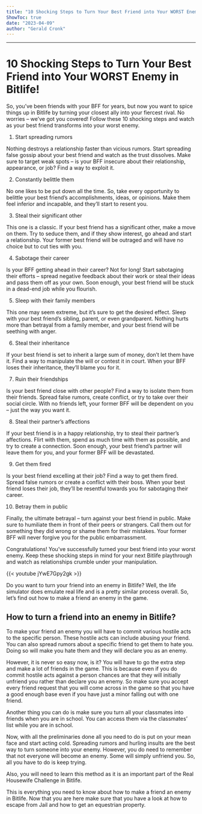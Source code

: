 ```yaml
---
title: "10 Shocking Steps to Turn Your Best Friend into Your WORST Enemy in Bitlife!"
ShowToc: true 
date: "2023-04-09"
author: "Gerald Cronk"
---
```

*****
# 10 Shocking Steps to Turn Your Best Friend into Your WORST Enemy in Bitlife!

So, you’ve been friends with your BFF for years, but now you want to spice things up in Bitlife by turning your closest ally into your fiercest rival. No worries – we’ve got you covered! Follow these 10 shocking steps and watch as your best friend transforms into your worst enemy.

1. Start spreading rumors

Nothing destroys a relationship faster than vicious rumors. Start spreading false gossip about your best friend and watch as the trust dissolves. Make sure to target weak spots – is your BFF insecure about their relationship, appearance, or job? Find a way to exploit it.

2. Constantly belittle them

No one likes to be put down all the time. So, take every opportunity to belittle your best friend’s accomplishments, ideas, or opinions. Make them feel inferior and incapable, and they’ll start to resent you.

3. Steal their significant other

This one is a classic. If your best friend has a significant other, make a move on them. Try to seduce them, and if they show interest, go ahead and start a relationship. Your former best friend will be outraged and will have no choice but to cut ties with you.

4. Sabotage their career

Is your BFF getting ahead in their career? Not for long! Start sabotaging their efforts – spread negative feedback about their work or steal their ideas and pass them off as your own. Soon enough, your best friend will be stuck in a dead-end job while you flourish.

5. Sleep with their family members

This one may seem extreme, but it’s sure to get the desired effect. Sleep with your best friend’s sibling, parent, or even grandparent. Nothing hurts more than betrayal from a family member, and your best friend will be seething with anger.

6. Steal their inheritance

If your best friend is set to inherit a large sum of money, don’t let them have it. Find a way to manipulate the will or contest it in court. When your BFF loses their inheritance, they’ll blame you for it.

7. Ruin their friendships

Is your best friend close with other people? Find a way to isolate them from their friends. Spread false rumors, create conflict, or try to take over their social circle. With no friends left, your former BFF will be dependent on you – just the way you want it.

8. Steal their partner’s affections

If your best friend is in a happy relationship, try to steal their partner’s affections. Flirt with them, spend as much time with them as possible, and try to create a connection. Soon enough, your best friend’s partner will leave them for you, and your former BFF will be devastated.

9. Get them fired

Is your best friend excelling at their job? Find a way to get them fired. Spread false rumors or create a conflict with their boss. When your best friend loses their job, they’ll be resentful towards you for sabotaging their career.

10. Betray them in public

Finally, the ultimate betrayal – turn against your best friend in public. Make sure to humiliate them in front of their peers or strangers. Call them out for something they did wrong or shame them for their mistakes. Your former BFF will never forgive you for the public embarrassment.

Congratulations! You’ve successfully turned your best friend into your worst enemy. Keep these shocking steps in mind for your next Bitlife playthrough and watch as relationships crumble under your manipulation.

{{< youtube jYwE7Gpy2gk >}} 



Do you want to turn your friend into an enemy in Bitlife? Well, the life simulator does emulate real life and is a pretty similar process overall. So, let’s find out how to make a friend an enemy in the game.
 
## How to turn a friend into an enemy in Bitlife?
 
To make your friend an enemy you will have to commit various hostile acts to the specific person. These hostile acts can include abusing your friend. You can also spread rumors about a specific friend to get them to hate you. Doing so will make you hate them and they will declare you as an enemy.
 
However, it is never so easy now, is it? You will have to go the extra step and make a lot of friends in the game. This is because even if you do commit hostile acts against a person chances are that they will initially unfriend you rather than declare you an enemy. So make sure you accept every friend request that you will come across in the game so that you have a good enough base even if you have just a minor falling out with one friend.
 
Another thing you can do is make sure you turn all your classmates into friends when you are in school. You can access them via the classmates’ list while you are in school.
 
Now, with all the preliminaries done all you need to do is put on your mean face and start acting cold. Spreading rumors and hurling insults are the best way to turn someone into your enemy. However, you do need to remember that not everyone will become an enemy. Some will simply unfriend you. So, all you have to do is keep trying.
 
Also, you will need to learn this method as it is an important part of the Real Housewife Challenge in Bitlife.
 
This is everything you need to know about how to make a friend an enemy in Bitlife. Now that you are here make sure that you have a look at how to escape from Jail and how to get an equestrian property.




